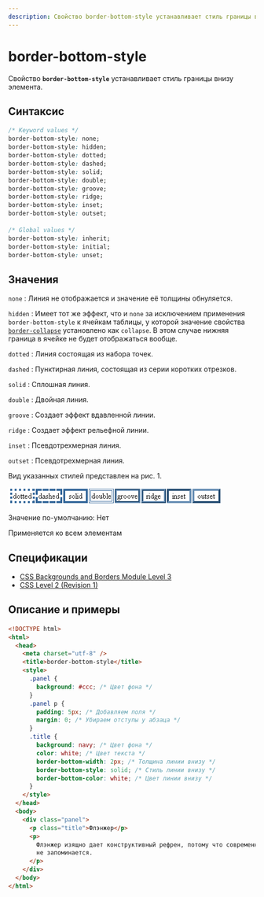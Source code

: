 ```yaml
---
description: Свойство border-bottom-style устанавливает стиль границы внизу элемента
---
```


# border-bottom-style

Свойство **`border-bottom-style`** устанавливает стиль границы внизу элемента.

## Синтаксис

```css
/* Keyword values */
border-bottom-style: none;
border-bottom-style: hidden;
border-bottom-style: dotted;
border-bottom-style: dashed;
border-bottom-style: solid;
border-bottom-style: double;
border-bottom-style: groove;
border-bottom-style: ridge;
border-bottom-style: inset;
border-bottom-style: outset;

/* Global values */
border-bottom-style: inherit;
border-bottom-style: initial;
border-bottom-style: unset;
```

## Значения

`none`
: Линия не отображается и значение её толщины обнуляется.

`hidden`
: Имеет тот же эффект, что и `none` за исключением применения `border-bottom-style` к ячейкам таблицы, у которой значение свойства [`border-collapse`](border-collapse.md) установлено как `collapse`. В этом случае нижняя граница в ячейке не будет отображаться вообще.

`dotted`
: Линия состоящая из набора точек.

`dashed`
: Пунктирная линия, состоящая из серии коротких отрезков.

`solid`
: Сплошная линия.

`double`
: Двойная линия.

`groove`
: Создает эффект вдавленной линии.

`ridge`
: Создает эффект рельефной линии.

`inset`
: Псевдотрехмерная линия.

`outset`
: Псевдотрехмерная линия.

Вид указанных стилей представлен на рис. 1.

![Рис.1. Стили границ](border_style_1.png)

Значение по-умолчанию: Нет

Применяется ко всем элементам

## Спецификации

- [CSS Backgrounds and Borders Module Level 3](http://dev.w3.org/csswg/css3-background/#border-bottom-style)
- [CSS Level 2 (Revision 1)](http://www.w3.org/TR/CSS2/box.html#border-style-properties)

## Описание и примеры

```html
<!DOCTYPE html>
<html>
  <head>
    <meta charset="utf-8" />
    <title>border-bottom-style</title>
    <style>
      .panel {
        background: #ccc; /* Цвет фона */
      }
      .panel p {
        padding: 5px; /* Добавляем поля */
        margin: 0; /* Убираем отступы у абзаца */
      }
      .title {
        background: navy; /* Цвет фона */
        color: white; /* Цвет текста */
        border-bottom-width: 2px; /* Толщина линии внизу */
        border-bottom-style: solid; /* Стиль линии внизу */
        border-bottom-color: white; /* Цвет линии внизу */
      }
    </style>
  </head>
  <body>
    <div class="panel">
      <p class="title">Флэнжер</p>
      <p>
        Флэнжер изящно дает конструктивный рефрен, потому что современная музыка
        не запоминается.
      </p>
    </div>
  </body>
</html>
```
